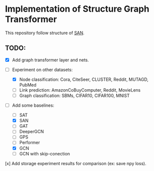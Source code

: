# Implementation of Structure Graph Transformer
This repository follow structure of [SAN](https://github.com/DevinKreuzer/SAN).

## TODO:
- [x] Add graph transformer layer and nets.

- [ ] Experiment on other datasets:
  - [x] Node classification: Cora, CiteSeer, CLUSTER, Reddit, MUTAGD, PubMed
  - [ ] Link prediction: AmazonCoBuyComputer, Reddit, MovieLens
  - [ ] Graph classification: SBMs, CIFAR10, CIFAR100, MNIST

- [ ] Add some baselines:
  - [ ] SAT
  - [X] SAN
  - [ ] GAT
  - [ ] DeeperGCN
  - [ ] GPS
  - [ ] Performer
  - [X] GCN
  - [ ] GCN with skip-conection

[x] Add storage experiment results for comparison (ex: save npy loss).